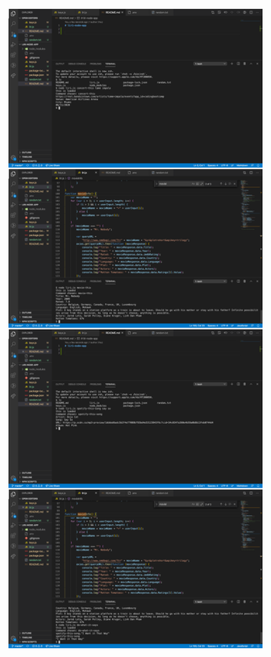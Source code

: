 ![Concert-this](/images/concert-this.png)
![movie-this](/images/movie-this.png)
![spotify-this](/images/spotify-this.png)
![do-what-it-says](/images/do-what-it-says.png)